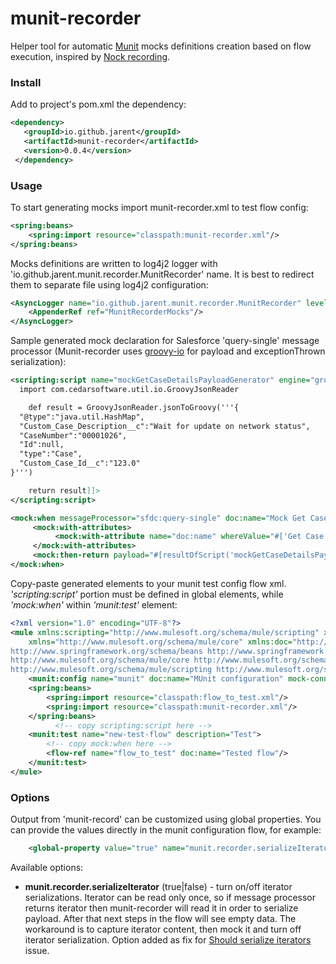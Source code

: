 munit-recorder
=======

Helper tool for automatic [Munit](https://docs.mulesoft.com/munit/) mocks definitions creation based on flow execution, inspired by [Nock recording](https://github.com/node-nock/nock#recording).

### Install

Add to project's pom.xml the dependency:
``` xml
<dependency>
   <groupId>io.github.jarent</groupId>
   <artifactId>munit-recorder</artifactId>
   <version>0.0.4</version>
 </dependency>
```

### Usage

To start generating mocks import munit-recorder.xml to test flow config:
``` xml
<spring:beans>
    <spring:import resource="classpath:munit-recorder.xml"/>
</spring:beans>
```

Mocks definitions are written to log4j2 logger with 'io.github.jarent.munit.recorder.MunitRecorder' name. It is best to redirect them to separate file using log4j2 configuration:
``` xml
<AsyncLogger name="io.github.jarent.munit.recorder.MunitRecorder" level="DEBUG" additivity="false">
    <AppenderRef ref="MunitRecorderMocks"/>
</AsyncLogger>
```

Sample generated mock declaration for Salesforce 'query-single' message processor (Munit-recorder uses [groovy-io](https://github.com/jdereg/groovy-io) for payload and exceptionThrown serialization):
``` xml
<scripting:script name="mockGetCaseDetailsPayloadGenerator" engine="groovy"><![CDATA[
  import com.cedarsoftware.util.io.GroovyJsonReader

	def result = GroovyJsonReader.jsonToGroovy('''{
  "@type":"java.util.HashMap",
  "Custom_Case_Description__c":"Wait for update on network status",
  "CaseNumber":"00001026",
  "Id":null,
  "type":"Case",
  "Custom_Case_Id__c":"123.0"
}''')

	return result]]>
</scripting:script>

<mock:when messageProcessor="sfdc:query-single" doc:name="Mock Get Case Details">
	 <mock:with-attributes>
		  <mock:with-attribute name="doc:name" whereValue="#['Get Case Details']"/>
	 </mock:with-attributes>
	 <mock:then-return payload="#[resultOfScript('mockGetCaseDetailsPayloadGenerator')]"/>
</mock:when>
```

Copy-paste generated elements to your munit test config flow xml. *'scripting:script'* portion must be defined in global elements, while *'mock:when'* within *'munit:test'* element:

``` xml
<?xml version="1.0" encoding="UTF-8"?>
<mule xmlns:scripting="http://www.mulesoft.org/schema/mule/scripting" xmlns:mock="http://www.mulesoft.org/schema/mule/mock"
	xmlns="http://www.mulesoft.org/schema/mule/core" xmlns:doc="http://www.mulesoft.org/schema/mule/documentation" xmlns:munit="http://www.mulesoft.org/schema/mule/munit" xmlns:spring="http://www.springframework.org/schema/beans" xmlns:core="http://www.mulesoft.org/schema/mule/core" xmlns:xsi="http://www.w3.org/2001/XMLSchema-instance" xsi:schemaLocation="http://www.mulesoft.org/schema/mule/mock http://www.mulesoft.org/schema/mule/mock/current/mule-mock.xsd
http://www.springframework.org/schema/beans http://www.springframework.org/schema/beans/spring-beans-current.xsd
http://www.mulesoft.org/schema/mule/core http://www.mulesoft.org/schema/mule/core/current/mule.xsd
http://www.mulesoft.org/schema/mule/scripting http://www.mulesoft.org/schema/mule/scripting/current/mule-scripting.xsd">
    <munit:config name="munit" doc:name="MUnit configuration" mock-connectors="false" mock-inbounds="false"/>
    <spring:beans>
        <spring:import resource="classpath:flow_to_test.xml"/>
        <spring:import resource="classpath:munit-recorder.xml"/>
    </spring:beans>
          <!-- copy scripting:script here -->
    <munit:test name="new-test-flow" description="Test">
        <!-- copy mock:when here -->
        <flow-ref name="flow_to_test" doc:name="Tested flow"/>
    </munit:test>
</mule>
```

### Options

Output from 'munit-record' can be customized using global properties. You can provide the values directly in the munit configuration flow, for example:

``` xml
    <global-property value="true" name="munit.recorder.serializeIterator" />
```    

Available options:
* **munit.recorder.serializeIterator** (true|false) - turn on/off iterator serializations. Iterator can be read only once, so if message processor returns iterator then munit-recorder will read it in order to serialize payload. After that next steps in the flow will see empty data. The workaround is to capture iterator content, then mock it and turn off iterator serialization. Option added as fix for [Should serialize iterators](/../../issues/12) issue.
